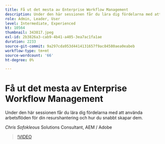 ```yaml
---
title: Få ut det mesta av Enterprise Workflow Management
description: Under den här sessionen får du lära dig fördelarna med att använda arbetsflöden för din resurshantering och hur du snabbt skapar dem.
role: Admin, Leader, User
level: Intermediate, Experienced
kt: 10564
thumbnail: 343817.jpeg
exl-id: 2b3826a3-cab9-4b41-a405-3ea7ac1fa1ae
duration: 2233
source-git-commit: 9a297cda953d4414131657f9ac84580aea0eabeb
workflow-type: tm+mt
source-wordcount: '66'
ht-degree: 0%

---
```


# Få ut det mesta av Enterprise Workflow Management

Under den här sessionen får du lära dig fördelarna med att använda arbetsflöden för din resurshantering och hur du snabbt skapar dem.

*Chris Sofokleous* Solutions Consultant, AEM / Adobe

>[!VIDEO](https://video.tv.adobe.com/v/343817/?quality=12&learn=on)

